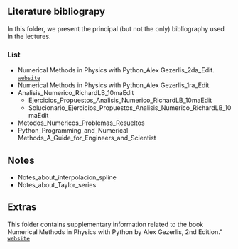 ## Literature bibliograpy

In this folder, we present the principal (but not the only) bibliography used in the lectures.

### List
- Numerical Methods in Physics with Python_Alex Gezerlis_2da_Edit. [`website`](https://numphyspy.org)
- Numerical Methods in Physics with Python_Alex Gezerlis_1ra_Edit
- Analisis_Numerico_RichardLB_10maEdit
    - Ejercicios_Propuestos_Analisis_Numerico_RichardLB_10maEdit
    - Solucionario_Ejercicios_Propuestos_Analisis_Numerico_RichardLB_10maEdit
- Metodos_Numericos_Problemas_Resueltos
- Python_Programming_and_Numerical Methods_A_Guide_for_Engineers_and_Scientist

## Notes
- Notes_about_interpolacion_spline
- Notes_about_Taylor_series

## Extras
This folder contains supplementary information related to the book Numerical Methods in Physics with Python by Alex Gezerlis, 2nd Edition." [`website`](https://numphyspy.org)